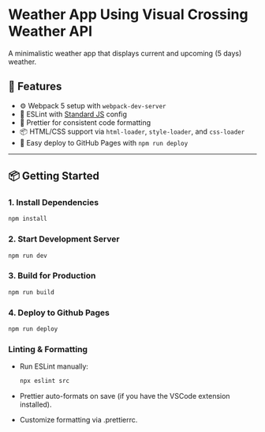 # Weather App Using Visual Crossing Weather API

A minimalistic weather app that displays current and upcoming (5 days) weather.

## 🚀 Features

- ⚙️ Webpack 5 setup with `webpack-dev-server`
- 🧹 ESLint with [Standard JS](https://standardjs.com/) config
- 💅 Prettier for consistent code formatting
- 📦 HTML/CSS support via `html-loader`, `style-loader`, and `css-loader`
- 🚀 Easy deploy to GitHub Pages with `npm run deploy`

---

## 📦 Getting Started

### 1. Install Dependencies

```bash
npm install
```

### 2. Start Development Server

```bash
npm run dev
```

### 3. Build for Production

```bash
npm run build
```

### 4. Deploy to Github Pages

```bash
npm run deploy
```

### Linting & Formatting
- Run ESLint manually:
  ```bash
  npx eslint src
  ```
- Prettier auto-formats on save (if you have the VSCode extension installed).

- Customize formatting via .prettierrc.


